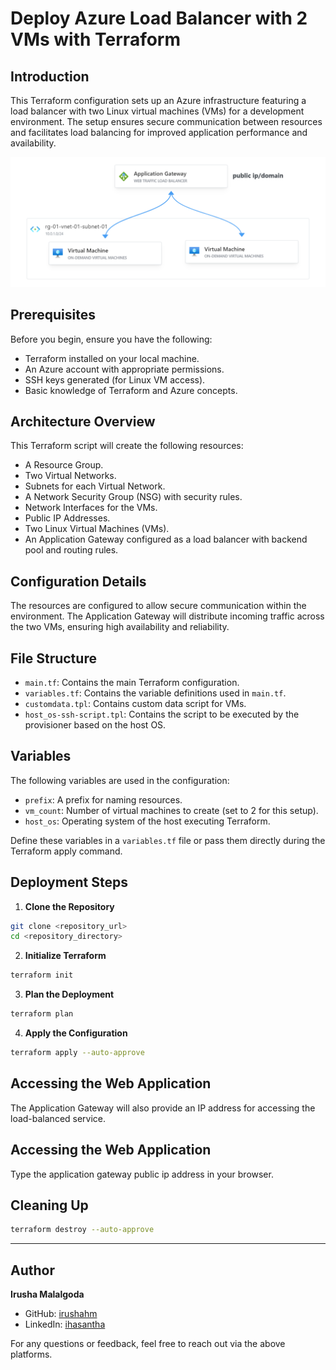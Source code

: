 # Deploy Azure Load Balancer with 2 VMs with Terraform

## Introduction

This Terraform configuration sets up an Azure infrastructure featuring a load balancer with two Linux virtual machines (VMs) for a development environment. The setup ensures secure communication between resources and facilitates load balancing for improved application performance and availability.

![Architecture Diagram](./img/azure_load_balancer_diagram.png)

## Prerequisites

Before you begin, ensure you have the following:

- Terraform installed on your local machine.
- An Azure account with appropriate permissions.
- SSH keys generated (for Linux VM access).
- Basic knowledge of Terraform and Azure concepts.

## Architecture Overview

This Terraform script will create the following resources:

- A Resource Group.
- Two Virtual Networks.
- Subnets for each Virtual Network.
- A Network Security Group (NSG) with security rules.
- Network Interfaces for the VMs.
- Public IP Addresses.
- Two Linux Virtual Machines (VMs).
- An Application Gateway configured as a load balancer with backend pool and routing rules.

## Configuration Details

The resources are configured to allow secure communication within the environment. The Application Gateway will distribute incoming traffic across the two VMs, ensuring high availability and reliability.

## File Structure

- `main.tf`: Contains the main Terraform configuration.
- `variables.tf`: Contains the variable definitions used in `main.tf`.
- `customdata.tpl`: Contains custom data script for VMs.
- `host_os-ssh-script.tpl`: Contains the script to be executed by the provisioner based on the host OS.

## Variables

The following variables are used in the configuration:

- `prefix`: A prefix for naming resources.
- `vm_count`: Number of virtual machines to create (set to 2 for this setup).
- `host_os`: Operating system of the host executing Terraform.

Define these variables in a `variables.tf` file or pass them directly during the Terraform apply command.

## Deployment Steps

1. **Clone the Repository**

```sh
git clone <repository_url>
cd <repository_directory>
```

2. **Initialize Terraform**

```sh
terraform init
```

3. **Plan the Deployment**

```sh
terraform plan
```

4. **Apply the Configuration**

```sh
terraform apply --auto-approve
```

## Accessing the Web Application

The Application Gateway will also provide an IP address for accessing the load-balanced service.

## Accessing the Web Application

Type the application gateway public ip address in your browser.
   
## Cleaning Up
   ```sh
   terraform destroy --auto-approve
   ```

---

## Author

**Irusha Malalgoda**

- GitHub: [irushahm](https://github.com/irushahm)
- LinkedIn: [ihasantha](https://www.linkedin.com/in/ihasantha)

For any questions or feedback, feel free to reach out via the above platforms.